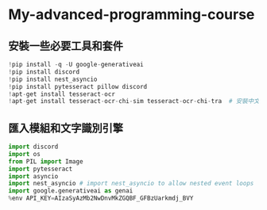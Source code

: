 # My-advanced-programming-course
## 安裝一些必要工具和套件
```python
!pip install -q -U google-generativeai
!pip install discord
!pip install nest_asyncio
!pip install pytesseract pillow discord
!apt-get install tesseract-ocr
!apt-get install tesseract-ocr-chi-sim tesseract-ocr-chi-tra  # 安裝中文語言包
```
## 匯入模組和文字識別引擎
```python
import discord
import os
from PIL import Image
import pytesseract
import asyncio
import nest_asyncio # import nest_asyncio to allow nested event loops
import google.generativeai as genai
%env API_KEY=AIzaSyAzMb2NwDnvMkZGQBF_GFBzUarkmdj_BVY
```

